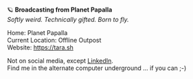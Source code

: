 🪐 **Broadcasting from Planet Papalla**  
*Softly weird. Technically gifted. Born to fly.*

Home: Planet Papalla   
Current Location: Offline Outpost   
Website: https://tara.sh

Not on social media, except [LinkedIn](https://www.linkedin.com/in/tarastella/).   
Find me in the alternate computer underground ... if you can ;-)
